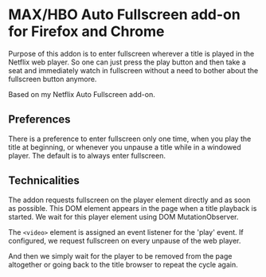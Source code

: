 MAX/HBO Auto Fullscreen add-on for Firefox and Chrome
===

Purpose of this addon is to enter fullscreen wherever a title is played in the Netflix web player.  So one can just press the play button and then take a seat and immediately watch in fullscreen without a need to bother about the fullscreen button anymore.

Based on my Netflix Auto Fullscreen add-on.

## Preferences

There is a preference to enter fullscreen only one time, when you play the title at beginning, or whenever you unpause a title while in a windowed player.  The default is to always enter fullscreen.

## Technicalities

The addon requests fullscreen on the player element directly and as soon as possible.  This DOM element appears in the page when a title playback is started.  We wait for this player element using DOM MutationObserver.

The `<video>` element is assigned an event listener for the 'play' event.  If configured, we request fullscreen on every unpause of the web player.

And then we simply wait for the player to be removed from the page altogether or going back to the title browser to repeat the cycle again.
